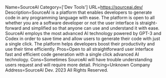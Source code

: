 Name=SourceAI
Category=['Dev Tools']
URL=https://sourceai.dev/
Description=SourceAI is a platform that enables developers to generate code in any programming language with ease. The platform is open to all whether you are a software developer or not the user interface is straight-forward and simplified so that anyone can use and understand it with ease. SourceAI employs the most advanced AI technology powered by GPT-3 and Codex in order to save time and allow users to generate their code with just a single click. The platform helps developers boost their productivity and use their time efficiently.
Pros=Open to all straightforward user interface fast and efficient code generation with a single click advanced AI technology.
Cons=Sometimes SourceAI will have trouble understanding users request and will require more detail.
Pricing=Unknown
Company Address=SourceAI Dev. 2023 All Rights Reserved.
